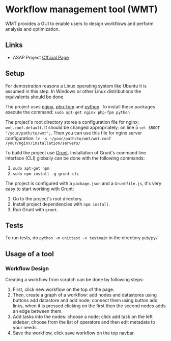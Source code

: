 Workflow management tool (WMT)
==============================

WMT provides a GUI to enable users to design workflows and perform analysis and optimization.

Links
-----

*   ASAP Project [Official Page](http://www.asap-fp7.eu/)

Setup
-----
For demostration reasons a Linux operating system like Ubuntu it is assumed in this step. In Windows or other Linux distributions the equivalents should be done.

The project uses [nginx](http://nginx.org/), [php-fpm](http://php-fpm.org/) and [python](https://www.python.org/). To install these packages execute the command:
`sudo apt-get nginx php-fpm python`

The project's root directory stores a configuration file for nginx: `wmt.conf.default`.
It should be changed appropriately: on line 5 `set $ROOT "/your/path/to/wmt";`.
Then you can use this file for nginx server configuration:
`ln -s ~/your/path/to/wmt/wmt.conf /your/nginx/installation/servers/`

To build the project use [Grunt](http://gruntjs.com/). Installation of Grunt's command line interface (CLI) globally can be done with the following commands:

1.  `sudo apt-get npm`
2.  `sudo npm install -g grunt-cli`

The project is configured with a `package.json` and a `Gruntfile.js`, it's very easy to start working with Grunt:

1.  Go to the project's root directory.
2.  Install project dependencies with `npm install`.
3.  Run Grunt with `grunt`.

Tests
-----
To run tests, do `python -m unittest -v testmain` in the directory `pub/py/`

Usage of a tool
---------------

### Workflow Design

Creating a workflow from scratch can be done by following steps:

1.  First, click new workflow on the top of the page.
2.  Then, create a graph of a workflow: add nodes and datastores using buttons add datastore and add node;
    connect them using button add links, when it is pressed сlicking on the first then the second nodes adds an edge between them.
3.  Add tasks into the nodes: choose a node;
    click add task on the left sidebar;
    choose from the list of operators and then edit metadata to your needs.
4.  Save the workflow, click save workflow on the top navbar.


